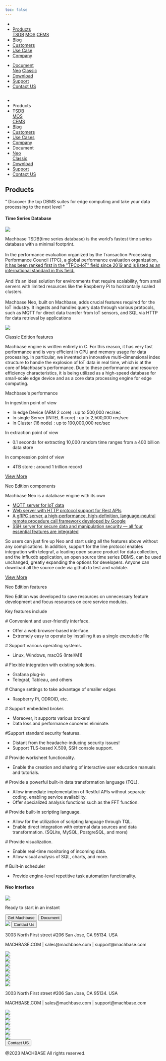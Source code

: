 ```yaml
---
toc: false
---
```


<head>
  <link rel="stylesheet" type="text/css" href="../css/common.css" />
  <link rel="stylesheet" type="text/css" href="../css/style.css" />
</head>
<body>
<nav>
  <div class="homepage-menu-wrap">
    <div class="menu-left">
      <ul class="menu-left-ul">
        <li class="menu-logo">
          <a href="/home"><img src="../img/logo_machbase.png" alt="" /></a>
        </li>
        <li class="menu-a products-menu-wrap" id="productsMenuWrap">
          <div>
            <a
              class="menu_active_border"
              id="menuActiveBorder"
              href="/home/tsdb"
              >Products</a
            >
            <div class="dropdown" id="dropdown">
              <a class="dropdown-link" href="/home/tsdb">TSDB</a>
              <a class="dropdown-link" href="/home/mos">MOS</a>
              <a
                class="dropdown-link"
                href="https://www.cems.ai/"
                target="_blank"
                >CEMS</a
              >
            </div>
          </div>
        </li>
        <li class="menu-a"><a href="/home/blog">Blog</a></li>
        <li class="menu-a"><a href="/home/customers">Customers</a></li>
        <li class="menu-a"><a href="/home/usecase">Use Case</a></li>
        <li class="menu-a"><a href="/home/company">Company</a></li>
      </ul>
    </div>
    <div class="menu-right">
      <ul class="menu-right-ul">
        <li class="menu-a docs-menu-wrap" id="docsMenuWrap">
          <a href=""
            ><div>
              <a class="menu_active_border" id="menuActiveBorder" href="/"
                >Document</a
              >
              <div class="dropdown-docs" id="dropdownDocs">
                <a class="dropdown-link" href="/neo">Neo</a>
                <a class="dropdown-link" href="/dbms">Classic</a>
              </div>
            </div></a
          >
        </li>
        <li class="menu-a"><a href="/home/download">Download</a></li>
        <li class="menu-a">
          <a href="https://support.machbase.com/hc/en-us">Support</a>
        </li>
        <li class="menu-a"><a href="/home/contactus">Contact US</a></li>
      </ul>
    </div>
  </div>
</nav>
<nav class="tablet-menu-wrap">
  <a href="/kr/home"><img src="../img/logo_machbase.png" alt="" /></a>
  <div class="tablet-menu-icon">
    <div class="tablet-bar"></div>
    <div class="tablet-bar"></div>
    <div class="tablet-bar"></div>
  </div>
  <div class="tablet-menu">
    <ul>
      <div class="tablet-menu-title">
        <a class="tablet-logo" href="/home"
          ><img src="../img/logo_machbase.png" alt=""
        /></a>
      </div>
      <li></li>
      <li class="products-toggle">Products</li>
      <li>
        <div class="products-content">
          <div class="products-sub"><a href="/home/tsdb">TSDB</a></div>
          <div class="products-num"><a href="/home/mos">MOS</a></div>
          <div class="products-cems">
            <a href="https://www.cems.ai/">CEMS</a>
          </div>
        </div>
      </li>
      <li><a href="/home/blog">Blog</a></li>
      <li><a href="/home/customers">Customers</a></li>
      <li><a href="/home/usecase">Use Cases</a></li>
      <li><a href="/home/company">Company</a></li>
      <li class="docs-toggle">Document</li>
      <li>
        <div class="docs-content">
          <div class="docs-sub"><a href="/neo">Neo</a></div>
          <div class="docs-num"><a href="/dbms">Classic</a></div>
        </div>
      </li>
      <li><a href="/home/download">Download</a></li>
      <li><a href="https://support.machbase.com/hc/en-us">Support</a></li>
      <li><a href="/home/download">Contact US</a></li>
    </ul>
  </div>
</nav>
  <section class="product_sction0 section0">
    <div>
      <h1 class="sub_page_title">Products</h1>
      <p class="sub_page_titletext">
        “ Discover the top DBMS suites for edge computing and take your data
        processing to the next level ”
      </p>
    </div>
  </section>
  <section class="section2 main_section2">
    <div>
      <h4 class="sub_title company-margin-top">Time Series Database</h4>
      <div class="bar"><img src="../img/bar.png" /></div>
    </div>
    <div class="product-sub-titlebox">
      <div>
        <p class="product-sub-title-text">
          Machbase TSDB(time series database) is the world’s fastest time series
          database with a minimal footprint.<br /><br />In the performance
          evaluation organized by the Transaction Processing Performance Council
          (TPC), a global performance evaluation organization,
          <a href="/home/company#performance" class="products-tpc-link"
            >it has been ranked first in the "TPCx-IoT" field since 2019 and is
            listed as an international standard in this field.<span>
            <!-- <img
              class="products-link-img"
              src="../img/company_link.png"
              alt="" /> -->
            </span></a
          ><br /><br />
          And it’s an ideal solution for environments that require scalability,
          from small servers with limited resources like the Raspberry Pi to
          horizontally scaled clusters.<br /><br />Machbase Neo, built on
          Machbase, adds crucial features required for the IoT industry. It
          ingests and handles query data through various protocols, such as MQTT
          for direct data transfer from IoT sensors, and SQL via HTTP for data
          retrieval by applications
        </p>
      </div>
    </div>
  </section>
  <section class="neo_scroll_map_wrap">
    <div class="neo_scroll_map">
      <div ref="scrollLeft" class="neo_scroll_left">
        <div class="neo_scroll"><img src="../img/tsdb.png"></div>
      </div>
      <div class="neo_scroll_right">
        <div class="neo_scorll_box_wrap">
          <div class="classic_sub_wrap">
            <div class="classic_sub">
              <div class="scroll-title-wrap">
                <p>Classic Edition features</p>
              </div>
              <div class="scroll-contents-wrap">
                <p class="scroll-content">
                  Machbase engine is written entirely in C. For this reason, it
                  has very fast performance and is very efficient in CPU and
                  memory usage for data processing. In particular, we invented
                  an innovative multi-dimensional index structure to handle the
                  explosion of IoT data in real time, which is at the core of
                  Machbase's performance. Due to these performance and resource
                  efficiency characteristics, it is being utilized as a
                  high-speed database for small-scale edge device and as a core
                  data processing engine for edge computing.
                </p>
              </div>
              <div class="scroll-sub-title-wrap">
                <p class="scroll-sub-title">Machbase's performance</p>
                <p class="scroll-sub-text">In ingestion point of view</p>
                <ul>
                  <li>In edge Device (ARM 2 core) : up to 500,000 rec/sec</li>
                  <li>
                    In single Server (INTEL 8 core) : up to 2,500,000 rec/sec
                  </li>
                  <li>In Cluster (16 node) : up to 100,000,000 rec/sec</li>
                </ul>
                <p class="scroll-sub-text">In extraction point of view</p>
                <ul>
                  <li>
                    0.1 seconds for extracting 10,000 random time ranges from a
                    400 billion data store
                  </li>
                </ul>
                <p class="scroll-sub-text">In compression point of view</p>
                <ul>
                  <li>4TB store : around 1 trillion record</li>
                </ul>
              </div>
              <span>
                <a
                  class="main_why_more product-margin-bottom"
                  href="https://docs.machbase.com/en/"
                  target="_blank"
                >
                  View More<ArrowSvg />
                </a>
              </span>
            </div>
          </div>
          <div ref="classicSubWrapRef" class="neo_sub_wrap" id="scroll1">
            <div class="neo_sub">
              <div class="scroll-title-wrap">
                <p>Neo Edition components</p>
              </div>
              <div class="scroll-sub-title-wrap">
                <p class="scroll-sub-title">
                  Machbase Neo is a database engine with its own
                </p>
                <ul class="product-margin-bottom">
                  <a
                    class="product-link"
                    href="https://neo.machbase.com/docs/api-mqtt/"
                    target="_blank"
                    ><li>MQTT server for IoT data</li></a
                  >
                  <a
                    class="product-link"
                    href="https://neo.machbase.com/docs/api-http/"
                    target="_blank"
                    ><li>
                      Web server with HTTP protocol support for Rest APIs
                    </li></a
                  >
                  <a
                    class="product-link"
                    href="https://neo.machbase.com/docs/api-grpc/"
                    target="_blank"
                    ><li>
                      A gRPC server, a high-performance, high-definition,
                      language-neutral remote procedure call framework developed
                      by Google
                    </li></a
                  >
                  <a
                    class="product-link"
                    href="https://neo.machbase.com/docs/operations/13.ssh-access/"
                    target="_blank"
                    ><li>
                      SSH server for secure data and manipulation security — all
                      four essential features are integrated
                    </li></a
                  >
                </ul>
                <div class="scroll-contents-wrap">
                  <p class="scroll-content">
                    So users can just fire up Neo and start using all the
                    features above without any complications. In addition,
                    support for the line protocol enables integration with
                    telegraf, a leading open source product for data collection,
                    and the influxdb application, an open source time series
                    DBMS, can be used unchanged, greatly expanding the options
                    for developers. Anyone can download all the source code via
                    github to test and validate.
                  </p>
                  <a
                    class="main_why_more product-margin-bottom"
                    href="https://neo.machbase.com/"
                    target="_blank"
                  >
                    View More<ArrowSvg />
                  </a>
                </div>
              </div>
            </div>
          </div>
          <div ref="neoSubWrapRef" class="neo_use_sub_wrap" id="scroll2">
            <div class="neo_use_sub product-link-bottom">
              <div class="scroll-title-wrap">
                <p>Neo Edition features</p>
              </div>
              <div class="scroll-contents-wrap">
                <p class="scroll-content">
                  Neo Edition was developed to save resources on unnecessary
                  feature development and focus resources on core service
                  modules.
                </p>
              </div>
              <div class="scroll-sub-title-wrap">
                <p class="scroll-sub-title">Key features include</p>
                <p class="scroll-sub-item">
                  # Convenient and user-friendly interface.
                </p>
                <ul>
                  <li>Offer a web browser-based interface.</li>
                  <li>
                    Extremely easy to operate by installing it as a single
                    executable file
                  </li>
                </ul>
                <p class="scroll-sub-item">
                  # Support various operating systems.
                </p>
                <ul>
                  <li>Linux, Windows, macOS (Intel/M1)</li>
                </ul>
                <p class="scroll-sub-item">
                  # Flexible integration with existing solutions.
                </p>
                <ul>
                  <li>Grafana plug-in</li>
                  <li>Telegraf, Tableau, and others</li>
                </ul>
                <p class="scroll-sub-item">
                  # Change settings to take advantage of smaller edges
                </p>
                <ul>
                  <li>Raspberry Pi, ODROID, etc.</li>
                </ul>
                <p class="scroll-sub-item"># Support embedded broker.</p>
                <ul>
                  <li>Moreover, it supports various brokers!</li>
                  <li>Data loss and performance concerns eliminate.</li>
                </ul>
                <p class="scroll-sub-item">
                  #Support standard security features.
                </p>
                <ul>
                  <li>Distant from the headache-inducing security issues!</li>
                  <li>Support TLS-based X.509, SSH console support.</li>
                </ul>
                <p class="scroll-sub-item">
                  # Provide worksheet functionality.
                </p>
                <ul>
                  <li>
                    Enable the creation and sharing of interactive user
                    education manuals and tutorials.
                  </li>
                </ul>
                <p class="scroll-sub-item">
                  # Provide a powerful built-in data transformation language
                  (TQL).
                </p>
                <ul>
                  <li>
                    Allow immediate implementation of Restful APIs without
                    separate coding, enabling service availability.
                  </li>
                  <li>
                    Offer specialized analysis functions such as the FFT
                    function.
                  </li>
                </ul>
                <p class="scroll-sub-item">
                  # Provide built-in scripting language.
                </p>
                <ul>
                  <li>
                    Allow for the utilization of scripting language through TQL.
                  </li>
                  <li>
                    Enable direct integration with external data sources and
                    data transformation. (SQLite, MySQL, PostgreSQL, and more)
                  </li>
                </ul>
                <p class="scroll-sub-item"># Provide visualization.</p>
                <ul>
                  <li>Enable real-time monitoring of incoming data.</li>
                  <li>Allow visual analysis of SQL, charts, and more.</li>
                </ul>
                <p class="scroll-sub-item"># Built-in scheduler</p>
                <ul>
                  <li>
                    Provide engine-level repetitive task automation
                    functionality.
                  </li>
                </ul>
              </div>
            </div>
          </div>
        </div>
      </div>
    </div>
  </section>
  <section>
    <h4 class="sub_title company-margin-top">Neo Interface</h4>
    <div class="bar"><img src="../img/bar.png" /></div>
    <div class="neo_interface_wrap">
      <img class="neo_interface" src="../img/neo_interface.png" alt="" />
    </div>
  </section>
  <section>
    <div class="next-navi_wrap">
      <div class="next-navi">
        <div class="next-navi-wrap">
          <div class="next-navi-text-wrap">
            <p class="next-navi-text">Ready to start in an instant</p>
          </div>
          <div class="next-navi-btn-wrap">
            <button onclick="location.href='/home/download'" class="next-navi-btn">
              Get Machbase
            </button>
            <a target="_blank" href="https://neo.machbase.com/"
              ><button class="next-navi-btn">Document</button></a
            >
          </div>
        </div>
      </div>
    </div>
  </section>
</body>
<footer>
  <div class="footer_inner">
    <div class="footer-logo">
      <img class="footer-logo-img" src="../img/machbase-logo-w.png" />
      <a href="/home/contactus">
        <button class="contactus">Contact Us</button>
      </a>
    </div>
    <div>
      <p class="footertext">
        3003 North First street #206 San Jose, CA 95134. USA
      </p>
    </div>
    <div class="footer_box">
      <div class="footer_text">
        <p>MACHBASE.COM | sales@machbase.com | support@machbase.com</p>
        <p class="footer_margin_top"></p>
      </div>
      <div class="sns">
        <div>
          <a href="https://twitter.com/machbase" target="_blank"
            ><img class="sns-img" src="../img/twitter.png"
          /></a>
        </div>
        <div>
          <a href="https://github.com/machbase" target="_blank"
            ><img class="sns-img" src="../img/github.png"
          /></a>
        </div>
        <div>
          <a href="https://www.linkedin.com/company/machbase" target="_blank"
            ><img class="sns-img" src="../img/linkedin.png"
          /></a>
        </div>
        <div>
          <a href="https://www.facebook.com/MACHBASE/" target="_blank"
            ><img class="sns-img" src="../img/facebook.png"
          /></a>
        </div>
        <div>
          <a href="https://www.slideshare.net/machbase" target="_blank"
            ><img class="sns-img" src="../img/slideshare.png"
          /></a>
        </div>
        <div>
          <a href="https://medium.com/machbase" target="_blank"
            ><img class="sns-img" src="../img/medium.png"
          /></a>
        </div>
      </div>
    </div>
  </div>
  <div class="footer_tablet_inner">
    <div class="logo">
      <img class="footer-logo-img" src="../img/machbase-logo-w.png" />
    </div>
    <div>
      <p class="footertext">
        3003 North First street #206 San Jose, CA 95134. USA
      </p>
    </div>
    <div class="footer_box">
      <div class="footer_text">
        <p>MACHBASE.COM | sales@machbase.com | support@machbase.com</p>
      </div>
      <div class="sns">
        <div>
          <a href="https://twitter.com/machbase" target="_blank"
            ><img class="sns-img" src="../img/twitter.png"
          /></a>
        </div>
        <div>
          <a href="https://github.com/machbase" target="_blank"
            ><img class="sns-img" src="../img/github.png"
          /></a>
        </div>
        <div>
          <a href="https://www.linkedin.com/company/machbase" target="_blank"
            ><img class="sns-img" src="../img/linkedin.png"
          /></a>
        </div>
        <div>
          <a href="https://www.facebook.com/MACHBASE/" target="_blank"
            ><img class="sns-img" src="../img/facebook.png"
          /></a>
        </div>
        <div>
          <a href="https://www.slideshare.net/machbase" target="_blank"
            ><img class="sns-img" src="../img/slideshare.png"
          /></a>
        </div>
        <div>
          <a href="https://medium.com/machbase" target="_blank"
            ><img class="sns-img" src="../img/medium.png"
          /></a>
        </div>
      </div>
      <a href="/home/contactus">
        <button class="contactus">Contact US</button>
      </a>
    </div>
  </div>
  <div class="machbase_right">
    <p>@2023 MACHBASE All rights reserved.</p>
  </div>
</footer>
<script>
  //drop down menu
const productsMenuWrap = document.getElementById("productsMenuWrap");
const dropdown = document.getElementById("dropdown");
dropdown.style.display = "none";
productsMenuWrap.addEventListener("mouseover", function() {
  dropdown.style.display = "block";
});
productsMenuWrap.addEventListener("mouseout", function() {
  dropdown.style.display = "none";
});
</script>
